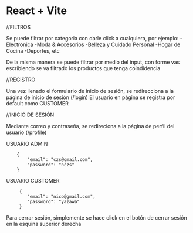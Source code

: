# React + Vite
//FILTROS

Se puede filtrar por categoria con darle click a cualquiera, por ejemplo:
-Electronica
-Moda & Accesorios
-Belleza y Cuidado Personal
-Hogar de Cocina
-Deportes, etc

De la misma manera se puede filtrar por medio del input, con forme vas escribiendo se va filtrado los productos que tenga coindidencia

//REGISTRO

Una vez llenado el formulario de inicio de sesión, se redirecciona a la página de inicio de sesión (/login)
El usuario en página se registra por default como CUSTOMER

//INICIO DE SESIÓN

Mediante correo y contraseña, se redireciona a la página de perfil del usuario (/profile)

USUARIO ADMIN

        {
            "email": "czs@gmail.com",
            "password": "nczs"
        }

USUARIO CUSTOMER 

         {
            "email": "nico@gmail.com",
            "password": "yazawa"
         }

Para cerrar sesión, simplemente se hace click en el botón de cerrar sesión en la esquina superior derecha

